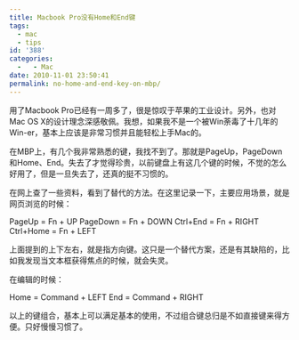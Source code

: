 ```yaml
---
title: Macbook Pro没有Home和End键
tags:
  - mac
  - tips
id: '388'
categories:
  -   - Mac
date: 2010-11-01 23:50:41
permalink: no-home-and-end-key-on-mbp/
---
```


用了Macbook Pro已经有一周多了，很是惊叹于苹果的工业设计。另外，也对Mac OS X的设计理念深感敬佩。我想，如果我不是一个被Win荼毒了十几年的Win-er，基本上应该是非常习惯并且能轻松上手Mac的。

在MBP上，有几个我非常熟悉的键，我找不到了。那就是PageUp，PageDown和Home、End。失去了才觉得珍贵，以前键盘上有这几个键的时候，不觉的怎么好用了，但是一旦失去了，还真的挺不习惯的。

在网上查了一些资料，看到了替代的方法。在这里记录一下，主要应用场景，就是网页浏览的时候：

PageUp = Fn + UP
PageDown = Fn + DOWN
Ctrl+End = Fn + RIGHT
Ctrl+Home = Fn + LEFT

上面提到的上下左右，就是指方向键。这只是一个替代方案，还是有其缺陷的，比如我发现当文本框获得焦点的时候，就会失灵。

在编辑的时候：

Home = Command + LEFT
End = Command + RIGHT

以上的键组合，基本上可以满足基本的使用，不过组合键总归是不如直接键来得方便。只好慢慢习惯了。